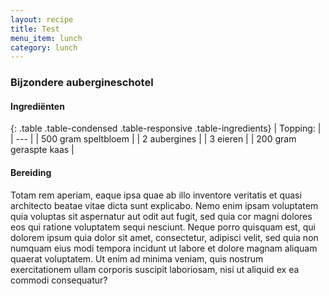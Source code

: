 ```yaml
---
layout: recipe
title: Test
menu_item: lunch
category: lunch
---
```

### Bijzondere aubergineschotel

#### Ingredi&euml;nten

{: .table .table-condensed .table-responsive .table-ingredients}
| Topping: |
| --- |
| 500 gram speltbloem |
| 2 aubergines |
| 3 eieren |
| 200 gram geraspte kaas |

#### Bereiding

Totam rem aperiam, eaque ipsa quae ab illo inventore veritatis et quasi architecto beatae vitae dicta sunt explicabo. Nemo enim ipsam voluptatem quia voluptas sit aspernatur aut odit aut fugit, sed quia cor magni dolores eos qui ratione voluptatem sequi nesciunt. Neque porro quisquam est, qui dolorem ipsum quia dolor sit amet, consectetur, adipisci velit, sed quia non numquam eius modi tempora incidunt ut labore et dolore magnam aliquam quaerat voluptatem. Ut enim ad minima veniam, quis nostrum exercitationem ullam corporis suscipit laboriosam, nisi ut aliquid ex ea commodi consequatur?